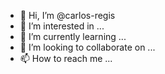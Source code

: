 - 👋 Hi, I’m @carlos-regis
- 👀 I’m interested in ...
- 🌱 I’m currently learning ...
- 💞️ I’m looking to collaborate on ...
- 📫 How to reach me ...

<!---
carlos-regis/carlos-regis is a ✨ special ✨ repository because its `README.md` (this file) appears on your GitHub profile.
You can click the Preview link to take a look at your changes.
--->
